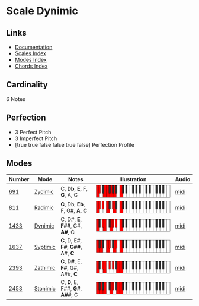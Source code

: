 # Scale Dynimic

## Links

- [Documentation](README.md)
- [Scales Index](Scales.md)
- [Modes Index](Modes.md)
- [Chords Index](Chords.md)

## Cardinality

6 Notes

## Perfection

- 3 Perfect Pitch
- 3 Imperfect Pitch
- [true true false false true false] Perfection Profile

## Modes

| Number | Mode | Notes | Illustration | Audio |
|--------|------|-------|--------------|-------|
| [691](https://ianring.com/musictheory/scales/691) | [Zydimic](ModeZydimic.md) | C, **Db**, **E**, F, **G**, A, C | ![CNaturalZydimic](ModeCNaturalZydimic.png) | [midi](https://github.com/edipermadi/music/blob/main/docs/ModeCNaturalZydimic.mid?raw=true) | 
| [811](https://ianring.com/musictheory/scales/811) | [Radimic](ModeRadimic.md) | **C**, Db, **Eb**, F, G#, **A**, **C** | ![CNaturalRadimic](ModeCNaturalRadimic.png) | [midi](https://github.com/edipermadi/music/blob/main/docs/ModeCNaturalRadimic.mid?raw=true) | 
| [1433](https://ianring.com/musictheory/scales/1433) | [Dynimic](ModeDynimic.md) | C, D#, **E**, **F##**, G#, **A#**, C | ![CNaturalDynimic](ModeCNaturalDynimic.png) | [midi](https://github.com/edipermadi/music/blob/main/docs/ModeCNaturalDynimic.mid?raw=true) | 
| [1637](https://ianring.com/musictheory/scales/1637) | [Syptimic](ModeSyptimic.md) | **C**, D, E#, **F#**, **G##**, A#, **C** | ![CNaturalSyptimic](ModeCNaturalSyptimic.png) | [midi](https://github.com/edipermadi/music/blob/main/docs/ModeCNaturalSyptimic.mid?raw=true) | 
| [2393](https://ianring.com/musictheory/scales/2393) | [Zathimic](ModeZathimic.md) | **C**, **D#**, E, **F#**, G#, A##, **C** | ![CNaturalZathimic](ModeCNaturalZathimic.png) | [midi](https://github.com/edipermadi/music/blob/main/docs/ModeCNaturalZathimic.mid?raw=true) | 
| [2453](https://ianring.com/musictheory/scales/2453) | [Stonimic](ModeStonimic.md) | C, **D**, E, F##, **G#**, **A##**, C | ![CNaturalStonimic](ModeCNaturalStonimic.png) | [midi](https://github.com/edipermadi/music/blob/main/docs/ModeCNaturalStonimic.mid?raw=true) | 
